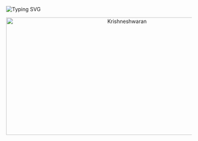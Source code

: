 <img align="right-middle" src="https://readme-typing-svg.demolab.com?font=Fira+Code&pause=500&color=6000F7&background=FFFFFF00&width=435&lines=Hello%F0%9F%91%8B" alt="Typing SVG" />
<p align="center">
  <img src="https://socialify.git.ci/Krishneshwaran/Krishneshwaran/image?description=1&descriptionEditable=I%20specialize%20in%20Artificial%20Intelligence%20and%20Data%20Science.&font=Source%20Code%20Pro&language=1&name=1&pattern=Solid&theme=Dark" alt="Krishneshwaran" width="640" height="320" />
</p>
